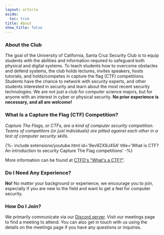 ```yaml
---
layout: article
aside:
  toc: true
title: About
show_title: false
---
```


### About the Club
The goal of the University of California, Santa Cruz Security Club is to equip students with the abilities and information required to safeguard both physical and digital systems. To teach students how to overcome obstacles and defend systems, the club holds lectures, invites speakers, hosts tutorials, and holds/competes in capture the flag (CTF) competitions. Students have the chance to network with security experts, and other students interested in security and learn about the most recent security technologies. We are not just a club for computer science majors, but for anyone with an interest in cyber or physical security. **No prior experience is necessary, and all are welcome!**

### What Is a Capture the Flag (CTF) Competition?
*Capture The Flags, or CTFs, are a kind of computer security competition. Teams of competitors (or just individuals) are pitted against each other in a test of computer security skills.*

<div>{%- include extensions/youtube.html id='8ev9ZX9J45A' title='What is CTF? An introduction to security Capture The Flag competitions' -%}</div>

More information can be found at [CTFD's "What's a CTF?"](https://ctfd.io/whats-a-ctf/).

### Do I Need Any Experience?
**No!** No matter your background or experience, we encourage you to join, especially if you are new to the field and want to get a feel for computer security.

### How Do I Join?
We primarily communicate via our [Discord server](https://discord.gg/NUVZCumQXB). Visit our meetings page to find a meeting to attend. You can also get in touch with us using the details on the meetings page if you have any questions or inquiries.
